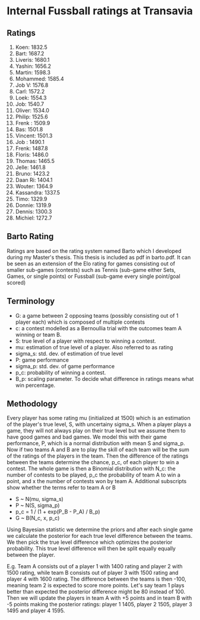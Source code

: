 # Internal Fussball ratings at Transavia
## Ratings
1. Koen: 1832.5 
2. Bart: 1687.2 
3. Liveris: 1680.1 
4. Yashin: 1656.2 
5. Martin: 1598.3 
6. Mohammed: 1585.4 
7. Job V: 1576.8 
8. Carl: 1572.2 
9. Loek: 1554.3 
10. Job: 1540.7 
11. Oliver: 1534.0 
12. Philip: 1525.6 
13. Frenk : 1509.9 
14. Bas: 1501.8 
15. Vincent: 1501.3 
16. Job : 1490.1 
17. Frenk: 1487.8 
18. Floris: 1486.0 
19. Thomas: 1465.5 
20. Jelle: 1461.8 
21. Bruno: 1423.2 
22. Daan Ri: 1404.1 
23. Wouter: 1364.9 
24. Kassandra: 1337.5 
25. Timo: 1329.9 
26. Donnie: 1319.9 
27. Dennis: 1300.3 
28. Michiel: 1272.7 

## Barto Rating
Ratings are based on the rating system named Barto which I developed during my Master's thesis. This thesis is included as pdf in barto.pdf. It can be seen as an extension of the Elo rating for games consisting out of smaller sub-games (contests) such as Tennis (sub-game either Sets, Games, or single points) or Fussball (sub-game every single point/goal scored)
## Terminology
- G: a game between 2 opposing teams (possibly consisting out of 1 player each) which is composed of multiple contests
- c: a contest modelled as a Bernoullia trial with the outcomes team A winning or team B.
- S: true level of a player with respect to winning a contest.
- mu: estimation of true level of a player. Also referred to as rating
- sigma_s: std. dev. of estimation of true level
- P: game performance
- sigma_p: std. dev. of game performance
- p_c: probability of winning a contest.
- B_p: scaling parameter. To decide what difference in ratings means what win percentage.
## Methodology
Every player has some rating mu (initialized at 1500) which is an estimation of the player's true level, S, with uncertainy sigma_s. When a player plays a game, they will not always play on their true level but we assume them to have good games and bad games. We model this with their game performance, P, which is a normal distribution with mean S and sigma_p. Now if two teams A and B are to play the skill of each team will be the sum of the ratings of the players in the team. Then the difference of the ratings between the teams determine the chance, p_c, of each player to win a contest. The whole game is then a Binomial distribution with N_c: the number of contests to be played, p_c the probability of team A to win a point, and x the number of contests won by team A. Additional subscripts show whether the terms refer to team A or B
- S ~ N(mu, sigma_s)
- P ~ N(S, sigma_p)
- p_c = 1 / (1 + exp(P_B - P_A) / B_p)
- G ~ B(N_c, x, p_c)

Using Bayesian statistic we determine the priors and after each single game we calculate the posterior for each true level difference between the teams. We then pick the true level difference which optimizes the posterior probability. This true level difference will then be split equally equally between the player. 

E.g. Team A consists out of a player 1 with 1400 rating and player 2 with 1500 rating, while team B consists out of player 3 with 1500 rating and player 4 with 1600 rating. The difference between the teams is then -100, meaning team 2 is expected to score more points. Let's say team 1 plays better than expected the posterior difference might be 80 instead of 100. Then we will update the players in team A with +5 points and in team B with -5 points making the posterior ratings: player 1 1405, player 2 1505, player 3 1495 and player 4 1595.